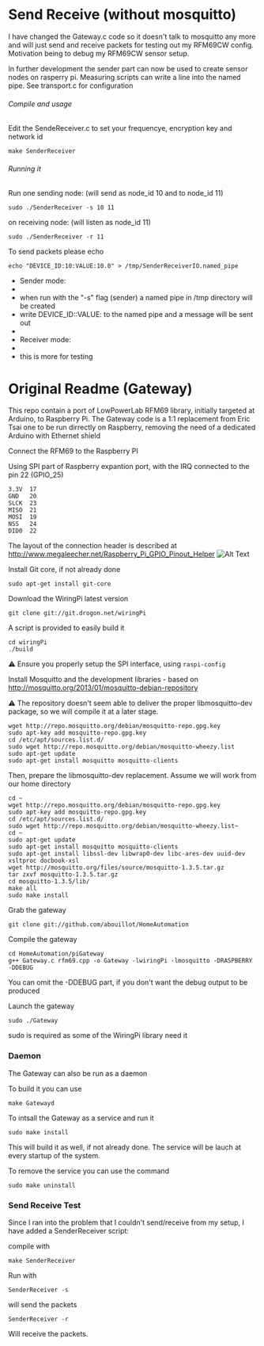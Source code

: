 Send Receive (without mosquitto)
===============================

I have changed the Gateway.c code so it doesn't talk to mosquitto any more and will just send and receive packets for testing out my RFM69CW config. Motivation being to debug my RFM69CW sensor setup.

In further development the sender part can now be used to create sensor nodes on rasperry pi. Measuring scripts can write a line into the named pipe. See transport.c for configuration

###### Compile and usage

Edit the SendeReceiver.c to set your frequencye, encryption key and network id

```
make SenderReceiver
```

###### Running it

Run one sending node: (will send as node_id 10 and to node_id 11)
```
sudo ./SenderReceiver -s 10 11
```

on receiving node: (will listen as node_id 11)
```
sudo ./SenderReceiver -r 11
```

To send packets please echo 
```
echo "DEVICE_ID:10:VALUE:10.0" > /tmp/SenderReceiverIO.named_pipe
```







 * Sender mode:
 *  
 *   when run with the "-s" flag (sender) a named pipe in /tmp directory will be created
 *   write DEVICE_ID:<int>:VALUE:<float>  to the named pipe and a message will be sent out
 * 
 * Receiver mode:
 *   
 *  this is more for testing

Original Readme (Gateway)
==========================



This repo contain a port of LowPowerLab RFM69 library, initially targeted at Arduino, to Raspberry Pi.
The Gateway code is a 1:1 replacement from Eric Tsai one to be run dirrectly on Raspberry, removing the need of a dedicated Arduino with Ethernet shield

Connect the RFM69 to the Raspberry PI

Using SPI part of Raspberry expantion port, with the IRQ connected to the pin 22 (GPIO_25)

```
3.3V  17
GND   20
SLCK  23
MISO  21
MOSI  19
NSS   24
DID0  22
```

The layout of the connection header is described at http://www.megaleecher.net/Raspberry_Pi_GPIO_Pinout_Helper
![Alt Text](http://www.megaleecher.net/sites/default/files/images/raspberry-pi-rev2-gpio-pinout.jpg "Raspberry Pinout")

Install Git core, if not already done
```
sudo apt-get install git-core
```
Download the WiringPi latest version
```
git clone git://git.drogon.net/wiringPi
```
A script is provided to easily build it
```
cd wiringPi
./build
```
:warning: Ensure you properly setup the SPI interface, using `raspi-config`


Install Mosquitto and the development libraries - based on http://mosquitto.org/2013/01/mosquitto-debian-repository

:warning: The repository doesn't seem able to deliver the proper libmosquitto-dev package, so we will compile it at a later stage.
```
wget http://repo.mosquitto.org/debian/mosquitto-repo.gpg.key
sudo apt-key add mosquitto-repo.gpg.key
cd /etc/apt/sources.list.d/
sudo wget http://repo.mosquitto.org/debian/mosquitto-wheezy.list
sudo apt-get update
sudo apt-get install mosquitto mosquitto-clients
```

Then, prepare the libmosquitto-dev replacement. Assume we will work from our home directory
```
cd ~
wget http://repo.mosquitto.org/debian/mosquitto-repo.gpg.key
sudo apt-key add mosquitto-repo.gpg.key
cd /etc/apt/sources.list.d/
sudo wget http://repo.mosquitto.org/debian/mosquitto-wheezy.list~
cd ~
sudo apt-get update
sudo apt-get install mosquitto mosquitto-clients
sudo apt-get install libssl-dev libwrap0-dev libc-ares-dev uuid-dev xsltproc docbook-xsl
wget http://mosquitto.org/files/source/mosquitto-1.3.5.tar.gz
tar zxvf mosquitto-1.3.5.tar.gz
cd mosquitto-1.3.5/lib/
make all
sudo make install
```

Grab the gateway
```
git clone git://github.com/abouillot/HomeAutomation
```
Compile the gateway
```
cd HomeAutomation/piGateway
g++ Gateway.c rfm69.cpp -o Gateway -lwiringPi -lmosquitto -DRASPBERRY -DDEBUG
```

You can omit the -DDEBUG part, if you don't want the debug output to be produced

Launch the gateway
```
sudo ./Gateway
```
sudo is required as some of the WiringPi library need it


### Daemon
The Gateway can also be run as a daemon

To build it you can use 
```
make Gatewayd
```

To intsall the Gateway as a service and run it
```
sudo make install
```
This will build it as well, if not already done. The service will be lauch at every startup of the system.

To remove the service you can use the command
```
sudo make uninstall
```


### Send Receive Test
Since I ran into the problem that I couldn't send/receive from my setup, I have added a SenderReceiver script:

compile with
```
make SenderReceiver
```

Run with
```
SenderReceiver -s
```
will send the packets

```
SenderReceiver -r
```

Will receive the packets. 